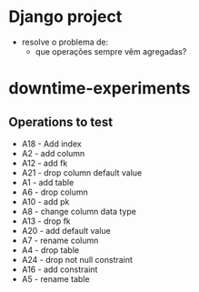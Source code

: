 # Django project
- resolve o problema de:
	- que operações sempre vêm agregadas?

# downtime-experiments

## Operations to test
- A18 - Add index
- A2 - add column
- A12 - add fk
- A21 - drop column default value
- A1 - add table
- A6 - drop column
- A10 - add pk
- A8 - change column data type
- A13 - drop fk
- A20 - add default value
- A7 - rename column
- A4 - drop table
- A24 - drop not null constraint
- A16 - add constraint
- A5 - rename table
